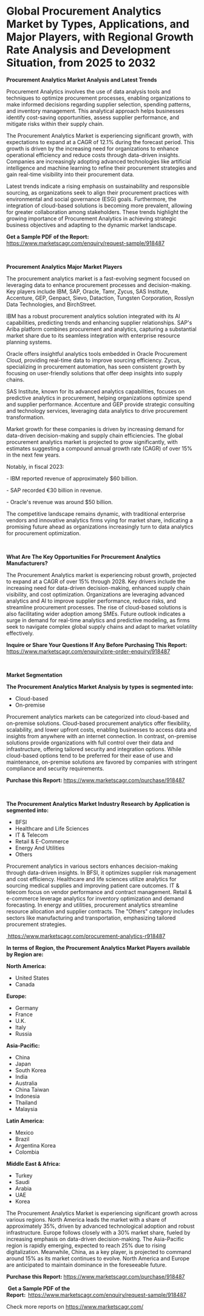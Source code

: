 <p><h1>Global Procurement Analytics Market by Types, Applications, and Major Players, with Regional Growth Rate Analysis and Development Situation, from 2025 to 2032</h1></p><p><strong>Procurement Analytics Market Analysis and Latest Trends</strong></p>
<p><p>Procurement Analytics involves the use of data analysis tools and techniques to optimize procurement processes, enabling organizations to make informed decisions regarding supplier selection, spending patterns, and inventory management. This analytical approach helps businesses identify cost-saving opportunities, assess supplier performance, and mitigate risks within their supply chain.</p><p>The Procurement Analytics Market is experiencing significant growth, with expectations to expand at a CAGR of 12.1% during the forecast period. This growth is driven by the increasing need for organizations to enhance operational efficiency and reduce costs through data-driven insights. Companies are increasingly adopting advanced technologies like artificial intelligence and machine learning to refine their procurement strategies and gain real-time visibility into their procurement data.</p><p>Latest trends indicate a rising emphasis on sustainability and responsible sourcing, as organizations seek to align their procurement practices with environmental and social governance (ESG) goals. Furthermore, the integration of cloud-based solutions is becoming more prevalent, allowing for greater collaboration among stakeholders. These trends highlight the growing importance of Procurement Analytics in achieving strategic business objectives and adapting to the dynamic market landscape.</p></p>
<p><strong>Get a Sample PDF of the Report:&nbsp;</strong> <a href="https://www.marketscagr.com/enquiry/request-sample/918487?utm_campaign=3271&utm_medium=2&utm_source=Github&utm_content=ia&utm_term=07032025&utm_id=procurement-analytics">https://www.marketscagr.com/enquiry/request-sample/918487</a></p>
<p>&nbsp;</p>
<p><strong>Procurement Analytics Major Market Players</strong></p>
<p><p>The procurement analytics market is a fast-evolving segment focused on leveraging data to enhance procurement processes and decision-making. Key players include IBM, SAP, Oracle, Tamr, Zycus, SAS Institute, Accenture, GEP, Genpact, Sievo, Dataction, Tungsten Corporation, Rosslyn Data Technologies, and BirchStreet.</p><p>IBM has a robust procurement analytics solution integrated with its AI capabilities, predicting trends and enhancing supplier relationships. SAP's Ariba platform combines procurement and analytics, capturing a substantial market share due to its seamless integration with enterprise resource planning systems.</p><p>Oracle offers insightful analytics tools embedded in Oracle Procurement Cloud, providing real-time data to improve sourcing efficiency. Zycus, specializing in procurement automation, has seen consistent growth by focusing on user-friendly solutions that offer deep insights into supply chains.</p><p>SAS Institute, known for its advanced analytics capabilities, focuses on predictive analytics in procurement, helping organizations optimize spend and supplier performance. Accenture and GEP provide strategic consulting and technology services, leveraging data analytics to drive procurement transformation.</p><p>Market growth for these companies is driven by increasing demand for data-driven decision-making and supply chain efficiencies. The global procurement analytics market is projected to grow significantly, with estimates suggesting a compound annual growth rate (CAGR) of over 15% in the next few years.</p><p>Notably, in fiscal 2023:</p><p>- IBM reported revenue of approximately $60 billion.</p><p>- SAP recorded €30 billion in revenue.</p><p>- Oracle's revenue was around $50 billion.</p><p>The competitive landscape remains dynamic, with traditional enterprise vendors and innovative analytics firms vying for market share, indicating a promising future ahead as organizations increasingly turn to data analytics for procurement optimization.</p></p>
<p>&nbsp;</p>
<p><strong>What Are The Key Opportunities For Procurement Analytics Manufacturers?</strong></p>
<p><p>The Procurement Analytics market is experiencing robust growth, projected to expand at a CAGR of over 15% through 2028. Key drivers include the increasing need for data-driven decision-making, enhanced supply chain visibility, and cost optimization. Organizations are leveraging advanced analytics and AI to improve supplier performance, reduce risks, and streamline procurement processes. The rise of cloud-based solutions is also facilitating wider adoption among SMEs. Future outlook indicates a surge in demand for real-time analytics and predictive modeling, as firms seek to navigate complex global supply chains and adapt to market volatility effectively.</p></p>
<p><strong>Inquire or Share Your Questions If Any Before Purchasing This Report:</strong> <a href="https://www.marketscagr.com/enquiry/pre-order-enquiry/918487?utm_campaign=3271&utm_medium=2&utm_source=Github&utm_content=ia&utm_term=07032025&utm_id=procurement-analytics">https://www.marketscagr.com/enquiry/pre-order-enquiry/918487</a></p>
<p>&nbsp;</p>
<p><strong>Market Segmentation</strong></p>
<p><strong>The Procurement Analytics Market Analysis by types is segmented into:</strong></p>
<p><ul><li>Cloud-based</li><li>On-premise</li></ul></p>
<p><p>Procurement analytics markets can be categorized into cloud-based and on-premise solutions. Cloud-based procurement analytics offer flexibility, scalability, and lower upfront costs, enabling businesses to access data and insights from anywhere with an internet connection. In contrast, on-premise solutions provide organizations with full control over their data and infrastructure, offering tailored security and integration options. While cloud-based options tend to be preferred for their ease of use and maintenance, on-premise solutions are favored by companies with stringent compliance and security requirements.</p></p>
<p><strong>Purchase this Report:&nbsp;</strong><a href="https://www.marketscagr.com/purchase/918487?utm_campaign=3271&utm_medium=2&utm_source=Github&utm_content=ia&utm_term=07032025&utm_id=procurement-analytics">https://www.marketscagr.com/purchase/918487</a></p>
<p>&nbsp;</p>
<p><strong>The Procurement Analytics Market Industry Research by Application is segmented into:</strong></p>
<p><ul><li>BFSI</li><li>Healthcare and Life Sciences</li><li>IT & Telecom</li><li>Retail & E-Commerce</li><li>Energy And Utilities</li><li>Others</li></ul></p>
<p><p>Procurement analytics in various sectors enhances decision-making through data-driven insights. In BFSI, it optimizes supplier risk management and cost efficiency. Healthcare and life sciences utilize analytics for sourcing medical supplies and improving patient care outcomes. IT & telecom focus on vendor performance and contract management. Retail & e-commerce leverage analytics for inventory optimization and demand forecasting. In energy and utilities, procurement analytics streamline resource allocation and supplier contracts. The "Others" category includes sectors like manufacturing and transportation, emphasizing tailored procurement strategies.</p></p>
<p><a href="https://www.marketscagr.com/procurement-analytics-r918487?utm_campaign=3271&utm_medium=2&utm_source=Github&utm_content=ia&utm_term=07032025&utm_id=procurement-analytics">&nbsp;https://www.marketscagr.com/procurement-analytics-r918487</a></p>
<p><strong>In terms of Region, the Procurement Analytics Market Players available by Region are:</strong></p>
<p>
    <p> <strong> North America: </strong>
        <ul>
            <li>United States</li>
            <li>Canada</li>
        </ul>
        </p> 
    <p> <strong> Europe: </strong>
        <ul>
            <li>Germany</li>
            <li>France</li>
            <li>U.K.</li>
            <li>Italy</li>
            <li>Russia</li>
        </ul>
        </p> 
    <p> <strong> Asia-Pacific: </strong>
        <ul>
            <li>China</li>
            <li>Japan</li>
            <li>South Korea</li>
            <li>India</li>
            <li>Australia</li>
            <li>China Taiwan</li>
            <li>Indonesia</li>
            <li>Thailand</li>
            <li>Malaysia</li>
        </ul>
        </p> 
    <p> <strong> Latin America: </strong>
        <ul>
            <li>Mexico</li>
            <li>Brazil</li>
            <li>Argentina Korea</li>
            <li>Colombia</li>
        </ul>
        </p> 
    <p> <strong> Middle East & Africa: </strong>
        <ul>
            <li>Turkey</li>
            <li>Saudi</li>
            <li>Arabia</li>
            <li>UAE</li>
            <li>Korea</li>
        </ul>
    </p>
    </p>
<p><p>The Procurement Analytics Market is experiencing significant growth across various regions. North America leads the market with a share of approximately 35%, driven by advanced technological adoption and robust infrastructure. Europe follows closely with a 30% market share, fueled by increasing emphasis on data-driven decision-making. The Asia-Pacific region is rapidly emerging, expected to reach 25% due to rising digitalization. Meanwhile, China, as a key player, is projected to command around 15% as its market continues to evolve. North America and Europe are anticipated to maintain dominance in the foreseeable future.</p></p>
<p><strong>Purchase this Report: </strong><a href="https://www.marketscagr.com/purchase/918487?utm_campaign=3271&utm_medium=2&utm_source=Github&utm_content=ia&utm_term=07032025&utm_id=procurement-analytics">https://www.marketscagr.com/purchase/918487</a></p>
<p>&nbsp;<strong>Get a Sample PDF of the Report:&nbsp;&nbsp;</strong><a href="https://www.marketscagr.com/enquiry/request-sample/918487?utm_campaign=3271&utm_medium=2&utm_source=Github&utm_content=ia&utm_term=07032025&utm_id=procurement-analytics">https://www.marketscagr.com/enquiry/request-sample/918487</a></p>
<p><strong></strong></p>
<p>Check more reports on <a href="https://www.marketscagr.com/?utm_campaign=3271&utm_medium=2&utm_source=Github&utm_content=ia&utm_term=07032025&utm_id=procurement-analytics">https://www.marketscagr.com/</a></p>